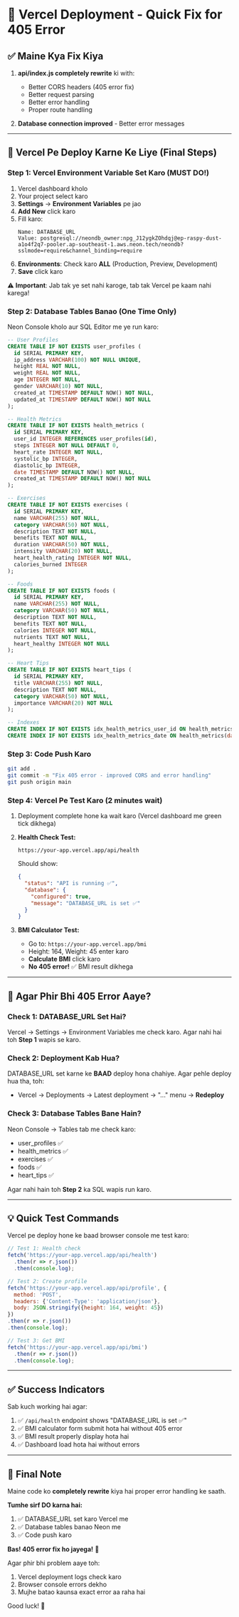 # 🚀 Vercel Deployment - Quick Fix for 405 Error

## ✅ Maine Kya Fix Kiya

1. **api/index.js completely rewrite** ki with:
   - Better CORS headers (405 error fix)
   - Better request parsing
   - Better error handling
   - Proper route handling

2. **Database connection improved** - Better error messages

---

## 🎯 Vercel Pe Deploy Karne Ke Liye (Final Steps)

### Step 1: Vercel Environment Variable Set Karo (MUST DO!)

1. Vercel dashboard kholo
2. Your project select karo
3. **Settings** → **Environment Variables** pe jao
4. **Add New** click karo
5. Fill karo:
   ```
   Name: DATABASE_URL
   Value: postgresql://neondb_owner:npg_J12ygkZOhdqj@ep-raspy-dust-a1o4f2q7-pooler.ap-southeast-1.aws.neon.tech/neondb?sslmode=require&channel_binding=require
   ```
6. **Environments**: Check karo **ALL** (Production, Preview, Development)
7. **Save** click karo

⚠️ **Important**: Jab tak ye set nahi karoge, tab tak Vercel pe kaam nahi karega!

### Step 2: Database Tables Banao (One Time Only)

Neon Console kholo aur SQL Editor me ye run karo:

```sql
-- User Profiles
CREATE TABLE IF NOT EXISTS user_profiles (
  id SERIAL PRIMARY KEY,
  ip_address VARCHAR(100) NOT NULL UNIQUE,
  height REAL NOT NULL,
  weight REAL NOT NULL,
  age INTEGER NOT NULL,
  gender VARCHAR(10) NOT NULL,
  created_at TIMESTAMP DEFAULT NOW() NOT NULL,
  updated_at TIMESTAMP DEFAULT NOW() NOT NULL
);

-- Health Metrics
CREATE TABLE IF NOT EXISTS health_metrics (
  id SERIAL PRIMARY KEY,
  user_id INTEGER REFERENCES user_profiles(id),
  steps INTEGER NOT NULL DEFAULT 0,
  heart_rate INTEGER NOT NULL,
  systolic_bp INTEGER,
  diastolic_bp INTEGER,
  date TIMESTAMP DEFAULT NOW() NOT NULL,
  created_at TIMESTAMP DEFAULT NOW() NOT NULL
);

-- Exercises
CREATE TABLE IF NOT EXISTS exercises (
  id SERIAL PRIMARY KEY,
  name VARCHAR(255) NOT NULL,
  category VARCHAR(50) NOT NULL,
  description TEXT NOT NULL,
  benefits TEXT NOT NULL,
  duration VARCHAR(50) NOT NULL,
  intensity VARCHAR(20) NOT NULL,
  heart_health_rating INTEGER NOT NULL,
  calories_burned INTEGER
);

-- Foods
CREATE TABLE IF NOT EXISTS foods (
  id SERIAL PRIMARY KEY,
  name VARCHAR(255) NOT NULL,
  category VARCHAR(50) NOT NULL,
  description TEXT NOT NULL,
  benefits TEXT NOT NULL,
  calories INTEGER NOT NULL,
  nutrients TEXT NOT NULL,
  heart_healthy INTEGER NOT NULL
);

-- Heart Tips
CREATE TABLE IF NOT EXISTS heart_tips (
  id SERIAL PRIMARY KEY,
  title VARCHAR(255) NOT NULL,
  description TEXT NOT NULL,
  category VARCHAR(50) NOT NULL,
  importance VARCHAR(20) NOT NULL
);

-- Indexes
CREATE INDEX IF NOT EXISTS idx_health_metrics_user_id ON health_metrics(user_id);
CREATE INDEX IF NOT EXISTS idx_health_metrics_date ON health_metrics(date DESC);
```

### Step 3: Code Push Karo

```bash
git add .
git commit -m "Fix 405 error - improved CORS and error handling"
git push origin main
```

### Step 4: Vercel Pe Test Karo (2 minutes wait)

1. Deployment complete hone ka wait karo (Vercel dashboard me green tick dikhega)

2. **Health Check Test:**
   ```
   https://your-app.vercel.app/api/health
   ```
   Should show:
   ```json
   {
     "status": "API is running ✅",
     "database": {
       "configured": true,
       "message": "DATABASE_URL is set ✅"
     }
   }
   ```

3. **BMI Calculator Test:**
   - Go to: `https://your-app.vercel.app/bmi`
   - Height: 164, Weight: 45 enter karo
   - **Calculate BMI** click karo
   - **No 405 error!** ✅ BMI result dikhega

---

## 🐛 Agar Phir Bhi 405 Error Aaye?

### Check 1: DATABASE_URL Set Hai?
Vercel → Settings → Environment Variables me check karo. Agar nahi hai toh **Step 1** wapis se karo.

### Check 2: Deployment Kab Hua?
DATABASE_URL set karne ke **BAAD** deploy hona chahiye. Agar pehle deploy hua tha, toh:
- Vercel → Deployments → Latest deployment → "..." menu → **Redeploy**

### Check 3: Database Tables Bane Hain?
Neon Console → Tables tab me check karo:
- user_profiles ✅
- health_metrics ✅  
- exercises ✅
- foods ✅
- heart_tips ✅

Agar nahi hain toh **Step 2** ka SQL wapis run karo.

---

## 💡 Quick Test Commands

Vercel pe deploy hone ke baad browser console me test karo:

```javascript
// Test 1: Health check
fetch('https://your-app.vercel.app/api/health')
  .then(r => r.json())
  .then(console.log);

// Test 2: Create profile
fetch('https://your-app.vercel.app/api/profile', {
  method: 'POST',
  headers: {'Content-Type': 'application/json'},
  body: JSON.stringify({height: 164, weight: 45})
})
.then(r => r.json())
.then(console.log);

// Test 3: Get BMI
fetch('https://your-app.vercel.app/api/bmi')
  .then(r => r.json())
  .then(console.log);
```

---

## ✅ Success Indicators

Sab kuch working hai agar:
1. ✅ `/api/health` endpoint shows "DATABASE_URL is set ✅"
2. ✅ BMI calculator form submit hota hai without 405 error
3. ✅ BMI result properly display hota hai
4. ✅ Dashboard load hota hai without errors

---

## 🎉 Final Note

Maine code ko **completely rewrite** kiya hai proper error handling ke saath. 

**Tumhe sirf DO karna hai:**
1. ✅ DATABASE_URL set karo Vercel me
2. ✅ Database tables banao Neon me  
3. ✅ Code push karo

**Bas! 405 error fix ho jayega!** 🚀

Agar phir bhi problem aaye toh:
1. Vercel deployment logs check karo
2. Browser console errors dekho
3. Mujhe batao kaunsa exact error aa raha hai

Good luck! 💪
